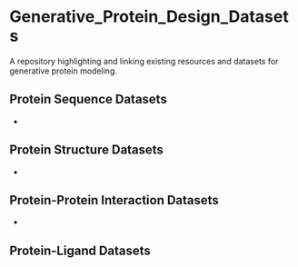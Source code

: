 # Generative_Protein_Design_Datasets
A repository highlighting and linking existing resources and datasets for generative protein modeling. 


## Protein Sequence Datasets
- 

## Protein Structure Datasets
- 

## Protein-Protein Interaction Datasets
-

## Protein-Ligand Datasets
